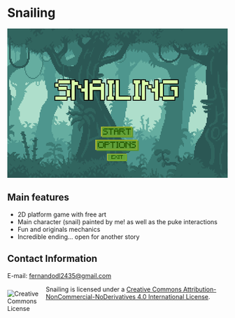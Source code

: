 # Snailing

![](https://github.com/Nisew/Snailing/blob/master/Media/title.png)

## Main features
* 2D platform game with free art
* Main character (snail) painted by me! as well as the puke interactions
* Fun and originals mechanics
* Incredible ending... open for another story

## Contact Information
E-mail: fernandodl2435@gmail.com

<img alt="Creative Commons License" align="left" src="https://i.creativecommons.org/l/by-nc-nd/4.0/88x31.png" width=88 vspace="10"/></a>
Snailing is licensed under a [Creative Commons Attribution-NonCommercial-NoDerivatives 4.0 International License](https://creativecommons.org/licenses/by-nc-nd/4.0/).
